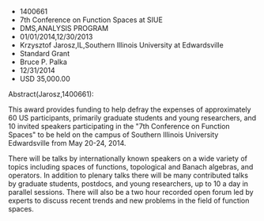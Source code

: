 
* 1400661
* 7th Conference on Function Spaces at SIUE
* DMS,ANALYSIS PROGRAM
* 01/01/2014,12/30/2013
* Krzysztof Jarosz,IL,Southern Illinois University at Edwardsville
* Standard Grant
* Bruce P. Palka
* 12/31/2014
* USD 35,000.00

Abstract(Jarosz,1400661):

This award provides funding to help defray the expenses of approximately 60 US
participants, primarily graduate students and young researchers, and 10 invited
speakers participating in the "7th Conference on Function Spaces" to be held on
the campus of Southern Illinois University Edwardsville from May 20-24, 2014.

There will be talks by internationally known speakers on a wide variety of
topics including spaces of functions, topological and Banach algebras, and
operators. In addition to plenary talks there will be many contributed talks by
graduate students, postdocs, and young researchers, up to 10 a day in parallel
sessions. There will also be a two hour recorded open forum led by experts to
discuss recent trends and new problems in the field of function spaces.
